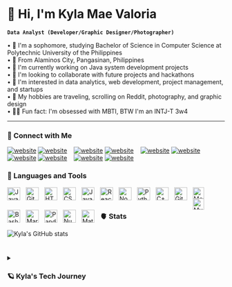 # 💌 Hi, I'm Kyla Mae Valoria

**`Data Analyst (Developer/Graphic Designer/Photographer)`**

   • 🍓 I'm a sophomore, studying Bachelor of Science in Computer Science at Polytechnic University of the Philippines </br>
   • 🧷 From Alaminos City, Pangasinan, Philippines </br>
   • 🎀 I'm currently working on Java system development projects </br>
   • 🦢 I'm looking to collaborate with future projects and hackathons </br>
   • 🧸 I'm interested in data analytics, web development, project management, and startups </br>
   • 🍄 My hobbies are traveling, scrolling on Reddit, photography, and graphic design </br>
   • 🧚‍♀️ Fun fact: I'm obsessed with MBTI, BTW I'm an INTJ-T 3w4 </br>

---

### 🌷 Connect with Me
[![website](https://www.svgrepo.com/show/532860/globe-alt-1.svg)](https://codestackr.com#gh-light-mode-only)
[![website](./img/globe-dark.svg)](https://codestackr.com#gh-dark-mode-only)
&nbsp;&nbsp;
[![website](./img/youtube-light.svg)](https://youtube.com/codestackr#gh-light-mode-only)
[![website](./img/youtube-dark.svg)](https://youtube.com/codestackr#gh-dark-mode-only)
&nbsp;&nbsp;
[![website](./img/twitter-light.svg)](https://twitter.com/codestackr#gh-light-mode-only)
[![website](./img/twitter-dark.svg)](https://twitter.com/codestackr#gh-dark-mode-only)
&nbsp;&nbsp;
[![website](./img/linkedin-light.svg)](https://linkedin.com/in/codeSTACKr#gh-light-mode-only)
[![website](./img/linkedin-dark.svg)](https://linkedin.com/in/codeSTACKr#gh-dark-mode-only)
&nbsp;&nbsp;
[![website](./img/instagram-light.svg)](https://instagram.com/codeSTACKr#gh-light-mode-only)
[![website](./img/instagram-dark.svg)](https://instagram.com/codeSTACKr#gh-dark-mode-only)

### 🏹 Languages and Tools

<img align="left" alt="Java" width="30px" style="padding-right:10px;" src="https://cdn.jsdelivr.net/gh/devicons/devicon/icons/java/java-original.svg"/>
<img align="left" alt="Git" width="30px" style="padding-right:10px;" src="https://cdn.jsdelivr.net/gh/devicons/devicon/icons/git/git-original.svg" />
<img align="left" alt="HTML" width="30px" style="padding-right:10px;" src="https://cdn.jsdelivr.net/gh/devicons/devicon/icons/html5/html5-plain.svg" />
<img align="left" alt="CSS" width="30px" style="padding-right:10px;" src="https://cdn.jsdelivr.net/gh/devicons/devicon/icons/css3/css3-plain.svg" />
<img align="left" alt="JavaScript" width="30px" style="padding-right:10px;" src="https://cdn.jsdelivr.net/gh/devicons/devicon/icons/javascript/javascript-plain.svg" />
<img align="left" alt="React" width="30px" style="padding-right:10px;" src="https://cdn.jsdelivr.net/gh/devicons/devicon/icons/react/react-original.svg" />
<img align="left" alt="NodeJS" width="30px" style="padding-right:10px;" src="https://cdn.jsdelivr.net/gh/devicons/devicon/icons/nodejs/nodejs-original.svg" />
<img align="left" alt="Python" width="30px" style="padding-right:10px;" src="https://cdn.jsdelivr.net/gh/devicons/devicon/icons/python/python-plain.svg" />
<img align="left" alt="C++" width="30px" style="padding-right:10px;" src="https://cdn.jsdelivr.net/gh/devicons/devicon/icons/cplusplus/cplusplus-line.svg" />
<img align="left" alt="GitHub" width="30px" style="padding-right:10px;" src="https://cdn.jsdelivr.net/gh/devicons/devicon/icons/github/github-original.svg" />
<img align="left" alt="MongoDB" width="26px" src="https://cdn.jsdelivr.net/gh/devicons/devicon/icons/mongodb/mongodb-original.svg" style="padding-right:10px;" />
<img align="left" alt="MySQL" width="26px" src="https://cdn.jsdelivr.net/gh/devicons/devicon/icons/mysql/mysql-original.svg" style="padding-right:10px;" />
<img align="left" alt="Bash" width="30px" style="padding-right:10px;" src="https://cdn.jsdelivr.net/gh/devicons/devicon/icons/bash/bash-original.svg" />
<img align="left" alt="MariaDB" width="30px" style="padding-right:10px;" src="https://cdn.jsdelivr.net/gh/devicons/devicon@latest/icons/mariadb/mariadb-original-wordmark.svg" />
<img align="left" alt="Pandas" width="30px" style="padding-right:10px;" src="https://cdn.jsdelivr.net/gh/devicons/devicon@latest/icons/pandas/pandas-original.svg" />
<img align="left" alt="Numpy" width="30px" style="padding-right:10px;" src="https://cdn.jsdelivr.net/gh/devicons/devicon@latest/icons/numpy/numpy-original.svg" />
<img align="left" alt="Matplotlib" width="30px" style="padding-right:10px;" src="https://cdn.jsdelivr.net/gh/devicons/devicon@latest/icons/matplotlib/matplotlib-plain.svg" />
<br />

#

### 🫀 Stats

![Kyla's GitHub stats](https://github-readme-stats.vercel.app/api?username=kylavaloria&show_icons=true&theme=gruvbox)

<!-- ![GitHub Streak](https://streak-stats.demolab.com?user=kylavaloriat&theme=gruvbox&border_radius=4.5) -->

#

<details>
 <summary><h3>🪐 Kyla's Tech Journey</h3></summary>
      I aspire to be a data analyst as I solve real-world problems with the power of data. Finding outliers, spotting trends, and concluding patterns unleash the  innovator in me. My analytics experience comes from our school organization, Google Developer Students Club - PUP, where I lead a team in a machine learning project, and make dashboards for engagements. I am also passionate about studying analytics, attending professional training by DataSense Analytics, and creating dashboards out of it. </br></br>
      Furthermore, I have been awarded certification from Project SPARTA PH in partnership with the Department of Science and Technology and Analytics Association of the Philippines under the Data Analyst Pathway. On this journey, I was able to leverage my analytics skills through capstones, research papers, and dashboards.
      Moreover, I gained practical experience as a tech intern at Aqwire on backend development. I was also able to work with PUP The Programmers' Guild as a graphic designer. Lastly, as a hobby, I volunteer as a photographer in tech events.</br></br>
      Currently pursuing a Bachelor of Science in Computer Science at the Polytechnic University of the Philippines, Manila (PUP-Manila), I aim to develop my knowledge and skills further. 
